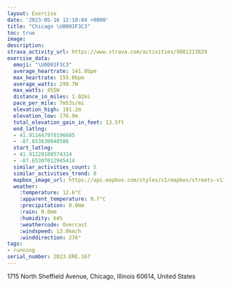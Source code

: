 ```yaml
---
layout: Exercise
date: '2023-05-16 12:10:04 +0000'
title: "Chicago \U0001F3C3"
toc: true
image:
description:
strava_activity_url: https://www.strava.com/activities/9081213829
exercise_data:
  emoji: "\U0001F3C3"
  average_heartrate: 141.0bpm
  max_heartrate: 155.0bpm
  average_watts: 299.7W
  max_watts: 455W
  distance_in_miles: 1.02mi
  pace_per_mile: 7m53s/mi
  elevation_high: 181.2m
  elevation_low: 176.9m
  total_elevation_gain_in_feet: 13.5ft
  end_latlng:
  - 41.911447970196605
  - -87.653630040586
  start_latlng:
  - 41.91228188574314
  - -87.65307012945414
  similar_activities_count: 5
  similar_activities_trend: 0
  mapbox_image_url: https://api.mapbox.com/styles/v1/mapbox/streets-v11/static/path-5+787af2-1.0(%7Bux~Fhv~uOPA%5C%40xCGTHFJFl%40f%40tAHNDBJAbAa%40b%40_%40f%40e%40fA_AdBsBlBgAjBqAl%40%5BF%3F%3FDCB_BnAc%40d%40G%40%3FEHIVIlAs%40b%40o%40y%40ZM%40IE%5Da%40Su%40GIGEQBg%40Z_%40%60%40_Ar%40aAp%40w%40b%40y%40~%40a%40XeAbAs%40b%40y%40r%40e%40V),pin-s-s+e5b22e(-87.65301,41.91086),pin-s-f+89ae00(-87.65349,41.91001999999999)/auto/800x800?access_token=pk.eyJ1Ijoiam9zaGJlY2ttYW4iLCJhIjoiY205eWR2aDd1MWZ6djJrbXc4a3M0bWZleiJ9.XiG9OWkNcZk2QzjJbxLB4A
  weather:
    :temperature: 12.6°C
    :apparent_temperature: 9.7°C
    :precipitation: 0.0mm
    :rain: 0.0mm
    :humidity: 64%
    :weathercode: Overcast
    :windspeed: 13.0km/h
    :winddirection: 276°
tags:
- running
serial_number: 2023.ERE.167
---
```

1715 North Sheffield Avenue, Chicago, Illinois 60614, United States
